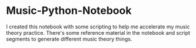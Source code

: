 # Music-Python-Notebook

I created this notebook with some scripting to help me accelerate my music theory practice. There's some reference material in the notebook and script segments to generate different music theory things.

